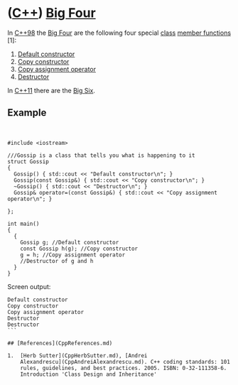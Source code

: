 # ([C++](Cpp.md)) [Big Four](CppBigFour.md)

In [C++98](Cpp98.md) the [Big Four](CppBigFour.md) are the following four special
[class](CppClass.md) [member functions](CppMemberFunction.md) \[1\]:

1.  [Default constructor](CppDefaultConstructor.md)
2.  [Copy constructor](CppCopyConstructor.md)
3.  [Copy assignment operator](CppCopyAssignmentOperator.md)
4.  [Destructor](CppDestructor.md)

In [C++11](Cpp11.md) there are the [Big Six](CppBigSix.md).

## Example
 
```
#include <iostream>

///Gossip is a class that tells you what is happening to it
struct Gossip
{
  Gossip() { std::cout << "Default constructor\n"; }
  Gossip(const Gossip&) { std::cout << "Copy constructor\n"; }
  ~Gossip() { std::cout << "Destructor\n"; }
  Gossip& operator=(const Gossip&) { std::cout << "Copy assignment operator\n"; }

};

int main()
{
  {
    Gossip g; //Default constructor
    const Gossip h(g); //Copy constructor
    g = h; //Copy assignment operator
    //Destructor of g and h
  }
}
```

Screen output:

```
Default constructor
Copy constructor
Copy assignment operator
Destructor
Destructor
``` 

## [References](CppReferences.md)

1.  [Herb Sutter](CppHerbSutter.md), [Andrei
    Alexandrescu](CppAndreiAlexandrescu.md). C++ coding standards: 101
    rules, guidelines, and best practices. 2005. ISBN: 0-32-111358-6.
    Introduction 'Class Design and Inheritance'

